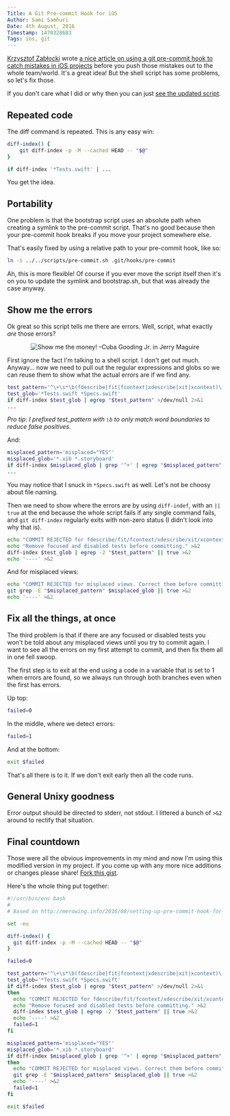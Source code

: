 ```yaml
---
Title: A Git Pre-commit Hook for iOS
Author: Sami Samhuri
Date: 4th August, 2016
Timestamp: 1470328683
Tags: ios, git
---
```


[Krzysztof Zabłocki][kztwitter] wrote [a nice article on using a git pre-commit hook to catch mistakes in iOS projects][link] before you push those mistakes out to the whole team/world. It's a great idea! But the shell script has some problems, so let's fix those.

If you don't care what I did or why then you can just [see the updated script][gist].

[kztwitter]: https://twitter.com/merowing_
[link]: http://merowing.info/2016/08/setting-up-pre-commit-hook-for-ios/
[gist]: https://gist.github.com/samsonjs/3c24c0c7b333f209bc5fcab0d8390c01

## Repeated code

The diff command is repeated. This is any easy win:

```bash
diff-index() {
    git diff-index -p -M --cached HEAD -- "$@"
}

if diff-index '*Tests.swift' | ...
```

You get the idea.

## Portability

One problem is that the bootstrap script uses an absolute path when creating a symlink to the pre-commit script. That's no good because then your pre-commit hook breaks if you move your project somewhere else.

That's easily fixed by using a relative path to your pre-commit hook, like so:

```bash
ln -s ../../scripts/pre-commit.sh .git/hooks/pre-commit
```

Ah, this is more flexible! Of course if you ever move the script itself then it's on you to update the symlink and bootstrap.sh, but that was already the case anyway.

## Show me the errors

Ok great so this script tells me there are errors. Well, script, what exactly _are_ those errors?

<p align="center"><img src="/images/show-me-the-money.gif" alt="Show me the money! –Cuba Gooding Jr. in Jerry Maguire"></p>

First ignore the fact I'm talking to a shell script. I don't get out much. Anyway... now we need to pull out the regular expressions and globs so we can reuse them to show what the actual errors are if we find any.

```bash
test_pattern='^\+\s*\b(fdescribe|fit|fcontext|xdescribe|xit|xcontext)\('
test_glob='*Tests.swift *Specs.swift'
if diff-index $test_glob | egrep "$test_pattern" >/dev/null 2>&1
...
```

_Pro tip: I prefixed test\_pattern with `\b` to only match word boundaries to reduce false positives._

And:

```bash
misplaced_pattern='misplaced="YES"'
misplaced_glob='*.xib *.storyboard'
if diff-index $misplaced_glob | grep '^+' | egrep "$misplaced_pattern" >/dev/null 2>&1
...
```

You may notice that I snuck in `*Specs.swift` as well. Let's not be choosy about file naming.

Then we need to show where the errors are by using `diff-indef`, with an `|| true` at the end because the whole script fails if any single command fails, and `git diff-index` regularly exits with non-zero status (I didn't look into why that is).

```bash
echo "COMMIT REJECTED for fdescribe/fit/fcontext/xdescribe/xit/xcontext." >&2
echo "Remove focused and disabled tests before committing." >&2
diff-index $test_glob | egrep -2 "$test_pattern" || true >&2
echo '----' >&2
```

And for misplaced views:

```bash
echo "COMMIT REJECTED for misplaced views. Correct them before committing." >&2
git grep -E "$misplaced_pattern" $misplaced_glob || true >&2
echo '----' >&2
```

## Fix all the things, at once

The third problem is that if there are any focused or disabled tests you won't be told about any misplaced views until you try to commit again. I want to see all the errors on my first attempt to commit, and then fix them all in one fell swoop.

The first step is to exit at the end using a code in a variable that is set to 1 when errors are found, so we always run through both branches even when the first has errors.

Up top:

```bash
failed=0
```

In the middle, where we detect errors:

```bash
failed=1
```

And at the bottom:

```bash
exit $failed
```

That's all there is to it. If we don't exit early then all the code runs.

## General Unixy goodness

Error output should be directed to stderr, not stdout. I littered a bunch of `>&2` around to rectify that situation.

## Final countdown

Those were all the obvious improvements in my mind and now I'm using this modified version in my project. If you come up with any more nice additions or changes please share! [Fork this gist][gist].

Here's the whole thing put together:

```bash
#!/usr/bin/env bash
#
# Based on http://merowing.info/2016/08/setting-up-pre-commit-hook-for-ios/

set -eu

diff-index() {
  git diff-index -p -M --cached HEAD -- "$@"
}

failed=0

test_pattern='^\+\s*\b(fdescribe|fit|fcontext|xdescribe|xit|xcontext)\('
test_glob='*Tests.swift *Specs.swift'
if diff-index $test_glob | egrep "$test_pattern" >/dev/null 2>&1
then
  echo "COMMIT REJECTED for fdescribe/fit/fcontext/xdescribe/xit/xcontext." >&2
  echo "Remove focused and disabled tests before committing." >&2
  diff-index $test_glob | egrep -2 "$test_pattern" || true >&2
  echo '----' >&2
  failed=1
fi

misplaced_pattern='misplaced="YES"'
misplaced_glob='*.xib *.storyboard'
if diff-index $misplaced_glob | grep '^+' | egrep "$misplaced_pattern" >/dev/null 2>&1
then
  echo "COMMIT REJECTED for misplaced views. Correct them before committing." >&2
  git grep -E "$misplaced_pattern" $misplaced_glob || true >&2
  echo '----' >&2
  failed=1
fi

exit $failed
```